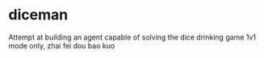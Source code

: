 # diceman

Attempt at building an agent capable of solving the dice drinking game
1v1 mode only, zhai fei dou bao kuo
